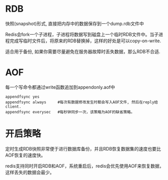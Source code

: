 # RDB

快照(snapshot)形式, 直接把内存中的数据保存到一个dump.rdb文件中

Redis会fork一个子进程，子进程将数据写到磁盘上一个临时RDB文件中。当子进程完成写临时文件后，将原来的RDB替换掉，这样的好处是可以copy-on-write.

适合用于备份, 如果你需要尽量避免在服务器故障时丢失数据，那么RDB不合适.

# AOF

每一个写命令都通过write函数追加到appendonly.aof中

```
appendfsync yes   
appendfsync always     #每次有数据修改发生时都会写入AOF文件, 然后在reply给client.
appendfsync everysec   #每秒钟同步一次，该策略为AOF的缺省策略。
```



# 开启策略

定时生成RDB快照非常便于进行数据库备份，并且RDB恢复数据集的速度也要比AOF恢复的速度快。

redis支持同时开启RDB和AOF，系统重启后，redis会优先使用AOF来恢复数据，这样丢失的数据会最少。